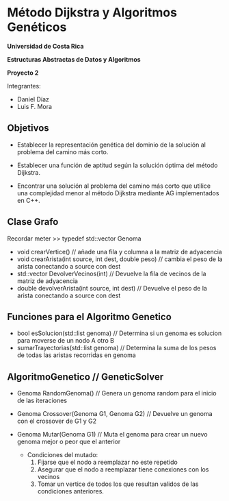 # Método Dijkstra y Algoritmos Genéticos

**Universidad de Costa Rica**

**Estructuras Abstractas de Datos y Algoritmos**

**Proyecto 2**

Integrantes:
* Daniel Díaz
* Luis F. Mora

## Objetivos


* Establecer la representación genética del dominio de la solución al problema del camino más corto.

* Establecer una función de aptitud según la solución óptima del método Dijkstra.

* Encontrar una solución al problema del camino más corto que utilice una complejidad menor al método
Dijkstra mediante AG implementados en C++.

## Clase Grafo

Recordar meter >> typedef std::vector<vertex> Genoma

* void crearVertice() // añade una fila y columna a la matriz de adyacencia
* void crearArista(int source, int dest, double peso) // cambia el peso de la arista conectando a source con dest
* std::vector<double> DevolverVecinos(int) // Devuelve la fila de vecinos de la matriz de adyacencia
* double devolverArista(int source, int dest) // Devuelve el peso de la arista conectando a source con dest

## Funciones para el Algoritmo Genetico

* bool esSolucion(std::list<int> genoma) // Determina si un genoma es solucion para moverse de un nodo A otro B
* sumarTrayectorias(std::list<int> genoma) // Determina la suma de los pesos de todas las aristas recorridas en genoma

## AlgoritmoGenetico // GeneticSolver

* Genoma RandomGenoma() // Genera un genoma random para el inicio de las iteraciones
* Genoma Crossover(Genoma G1, Genoma G2) // Devuelve un genoma con el crossover de G1 y G2
* Genoma Mutar(Genoma G1) // Muta el genoma para crear un nuevo genoma mejor o peor que el anterior

    - Condiciones del mutado:
        1. Fijarse que el nodo a reemplazar no este repetido
        2. Asegurar que el nodo a reemplazar tiene conexiones con los vecinos
        3. Tomar un vertice de todos los que resultan validos de las condiciones anteriores.
